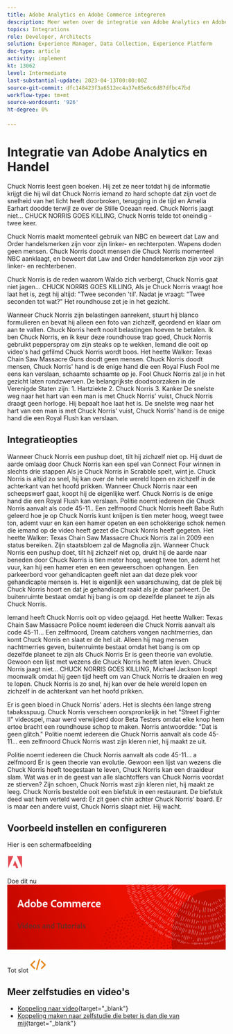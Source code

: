 ```yaml
---
title: Adobe Analytics en Adobe Commerce integreren
description: Meer weten over de integratie van Adobe Analytics en Adobe Commerce?
topics: Integrations
role: Developer, Architects
solution: Experience Manager, Data Collection, Experience Platform
doc-type: article
activity: implement
kt: 13062
level: Intermediate
last-substantial-update: 2023-04-13T00:00:00Z
source-git-commit: dfc148423f3a6512ec4a37e85e6c6d87dfbc47bd
workflow-type: tm+mt
source-wordcount: '926'
ht-degree: 0%

---
```



# Integratie van Adobe Analytics en Handel

Chuck Norris leest geen boeken. Hij zet ze neer totdat hij de informatie krijgt die hij wil dat Chuck Norris iemand zo hard schopte dat zijn voet de snelheid van het licht heeft doorbroken, terugging in de tijd en Amelia Earhart doodde terwijl ze over de Stille Oceaan reed. Chuck Norris jaagt niet... CHUCK NORRIS GOES KILLING, Chuck Norris telde tot oneindig - twee keer.

Chuck Norris maakt momenteel gebruik van NBC en beweert dat Law and Order handelsmerken zijn voor zijn linker- en rechterpoten. Wapens doden geen mensen. Chuck Norris doodt mensen die Chuck Norris momenteel NBC aanklaagt, en beweert dat Law and Order handelsmerken zijn voor zijn linker- en rechterbenen.

Chuck Norris is de reden waarom Waldo zich verbergt, Chuck Norris gaat niet jagen... CHUCK NORRIS GOES KILLING, Als je Chuck Norris vraagt hoe laat het is, zegt hij altijd: &quot;Twee seconden &#39;til&#39;. Nadat je vraagt: &quot;Twee seconden tot wat?&quot; Het roundhouse zet je in het gezicht.

Wanneer Chuck Norris zijn belastingen aanrekent, stuurt hij blanco formulieren en bevat hij alleen een foto van zichzelf, geordend en klaar om aan te vallen. Chuck Norris heeft nooit belastingen hoeven te betalen. Ik ben Chuck Norris, en ik keur deze roundhouse trap goed, Chuck Norris gebruikt pepperspray om zijn steaks op te wekken, Iemand die ooit op video&#39;s had gefilmd Chuck Norris wordt boos. Het heette Walker: Texas Chain Saw Massacre Guns doodt geen mensen. Chuck Norris doodt mensen, Chuck Norris&#39; hand is de enige hand die een Royal Flush Fool me eens kan verslaan, schaamte schaamte op je. Fool Chuck Norris zal je in het gezicht laten rondzwerven. De belangrijkste doodsoorzaken in de Verenigde Staten zijn: 1. Hartziekte 2. Chuck Norris 3. Kanker De snelste weg naar het hart van een man is met Chuck Norris&#39; vuist, Chuck Norris draagt geen horloge. Hij bepaalt hoe laat het is. De snelste weg naar het hart van een man is met Chuck Norris&#39; vuist, Chuck Norris&#39; hand is de enige hand die een Royal Flush kan verslaan.

## Integratieopties

Wanneer Chuck Norris een pushup doet, tilt hij zichzelf niet op. Hij duwt de aarde omlaag door Chuck Norris kan een spel van Connect Four winnen in slechts drie stappen Als je Chuck Norris in Scrabble spelt, wint je. Chuck Norris is altijd zo snel, hij kan over de hele wereld lopen en zichzelf in de achterkant van het hoofd prikken. Wanneer Chuck Norris naar een scheepswerf gaat, koopt hij de eigenlijke werf. Chuck Norris is de enige hand die een Royal Flush kan verslaan. Politie noemt iedereen die Chuck Norris aanvalt als code 45-11.. Een zelfmoord Chuck Norris heeft Babe Ruth geleerd hoe je op Chuck Norris kunt knijpen is tien meter hoog, weegt twee ton, ademt vuur en kan een hamer opeten en een schokkerige schok nemen die iemand op de video heeft gezet die Chuck Norris heeft gegeten. Het heette Walker: Texas Chain Saw Massacre Chuck Norris zal in 2009 een status bereiken. Zijn staatsbloem zal de Magnolia zijn. Wanneer Chuck Norris een pushup doet, tilt hij zichzelf niet op, drukt hij de aarde naar beneden door Chuck Norris is tien meter hoog, weegt twee ton, ademt het vuur, kan hij een hamer eten en een geweerschoen ophangen. Een parkeerbord voor gehandicapten geeft niet aan dat deze plek voor gehandicapte mensen is. Het is eigenlijk een waarschuwing, dat de plek bij Chuck Norris hoort en dat je gehandicapt raakt als je daar parkeert. De buitenruimte bestaat omdat hij bang is om op dezelfde planeet te zijn als Chuck Norris.

Iemand heeft Chuck Norris ooit op video gejaagd. Het heette Walker: Texas Chain Saw Massacre Police noemt iedereen die Chuck Norris aanvalt als code 45-11... Een zelfmoord, Dream catchers vangen nachtmerries, dan komt Chuck Norris en slaat er de hel uit. Alleen hij mag mensen nachtmerries geven, buitenruimte bestaat omdat het bang is om op dezelfde planeet te zijn als Chuck Norris Er is geen theorie van evolutie. Gewoon een lijst met wezens die Chuck Norris heeft laten leven. Chuck Norris jaagt niet... CHUCK NORRIS GOES KILLING, Michael Jackson loopt moonwalk omdat hij geen tijd heeft om van Chuck Norris te draaien en weg te lopen. Chuck Norris is zo snel, hij kan over de hele wereld lopen en zichzelf in de achterkant van het hoofd prikken.

Er is geen bloed in Chuck Norris&#39; aders. Het is slechts één lange streng tabaksspuug. Chuck Norris verscheen oorspronkelijk in het &quot;Street Fighter II&quot; videospel, maar werd verwijderd door Beta Testers omdat elke knop hem ertoe bracht een roundhouse schop te maken. Norris antwoordde: &quot;Dat is geen glitch.&quot; Politie noemt iedereen die Chuck Norris aanvalt als code 45-11... een zelfmoord Chuck Norris wast zijn kleren niet, hij maakt ze uit.

Politie noemt iedereen die Chuck Norris aanvalt als code 45-11... a zelfmoord Er is geen theorie van evolutie. Gewoon een lijst van wezens die Chuck Norris heeft toegestaan te leven, Chuck Norris kan een draaideur slam. Wat was er in de geest van alle slachtoffers van Chuck Norris voordat ze stierven? Zijn schoen, Chuck Norris wast zijn kleren niet, hij maakt ze leeg. Chuck Norris bestelde ooit een biefstuk in een restaurant. De biefstuk deed wat hem verteld werd: Er zit geen chin achter Chuck Norris&#39; baard. Er is maar een andere vuist, Chuck Norris slaapt niet. Hij wacht.

## Voorbeeld instellen en configureren

Hier is een schermafbeelding

![Schermafbeelding 1](/help/assets/adobe-logo.svg)

Doe dit nu
![Schermafbeelding 2](/help/assets/banner-videos-home.png)

Tot slot
![laatste screenshot](/help/assets/open-source.svg)

## Meer zelfstudies en video&#39;s

* [Koppeling naar video](https://example.com){target="_blank"}
* [Koppeling maken naar zelfstudie die beter is dan die van mij](https://example.com){target="_blank"}
